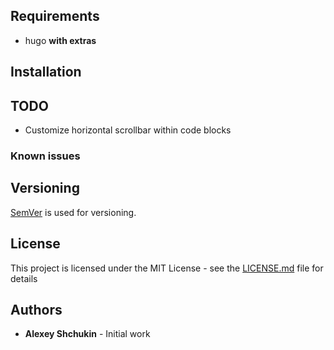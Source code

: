 ## Requirements
- hugo **with extras**

## Installation


## TODO
- Customize horizontal scrollbar within code blocks

### Known issues


## Versioning

[SemVer](http://semver.org/) is used for versioning.


## License

This project is licensed under the MIT License - see the [LICENSE.md](LICENSE.md) file for details


## Authors

* **Alexey Shchukin** - Initial work
